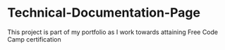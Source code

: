 # Technical-Documentation-Page
This project is part of my portfolio as I work towards attaining Free Code Camp certification
